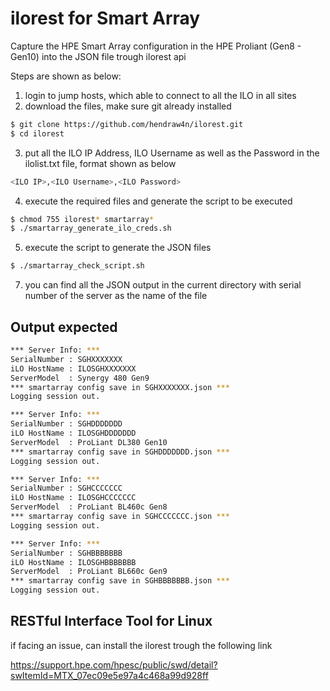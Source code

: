 # ilorest for Smart Array

Capture the HPE Smart Array configuration in the HPE Proliant (Gen8 - Gen10) into the JSON file trough ilorest api

Steps are shown as below:
1) login to jump hosts, which able to connect to all the ILO in all sites
2) download the files, make sure git already installed
```bash
$ git clone https://github.com/hendraw4n/ilorest.git
$ cd ilorest
```
3) put all the ILO IP Address, ILO Username as well as the Password in the ilolist.txt file, format shown as below
```bash
<ILO IP>,<ILO Username>,<ILO Password>
```
4) execute the required files and generate the script to be executed
```bash
$ chmod 755 ilorest* smartarray*
$ ./smartarray_generate_ilo_creds.sh
```
5) execute the script to generate the JSON files
```bash
$ ./smartarray_check_script.sh
```
7) you can find all the JSON output in the current directory with serial number of the server as the name of the file 


## Output expected
```bash
*** Server Info: ***
SerialNumber : SGHXXXXXXX
iLO HostName : ILOSGHXXXXXXX
ServerModel  : Synergy 480 Gen9
*** smartarray config save in SGHXXXXXXX.json ***
Logging session out.

*** Server Info: ***
SerialNumber : SGHDDDDDDD
iLO HostName : ILOSGHDDDDDDD
ServerModel  : ProLiant DL380 Gen10
*** smartarray config save in SGHDDDDDDD.json ***
Logging session out.

*** Server Info: ***
SerialNumber : SGHCCCCCCC
iLO HostName : ILOSGHCCCCCCC
ServerModel  : ProLiant BL460c Gen8
*** smartarray config save in SGHCCCCCCC.json ***
Logging session out.

*** Server Info: ***
SerialNumber : SGHBBBBBBB
iLO HostName : ILOSGHBBBBBBB
ServerModel  : ProLiant BL660c Gen9
*** smartarray config save in SGHBBBBBBB.json ***
Logging session out.
```


## RESTful Interface Tool for Linux
if facing an issue, can install the ilorest trough the following link

https://support.hpe.com/hpesc/public/swd/detail?swItemId=MTX_07ec09e5e97a4c468a99d928ff

